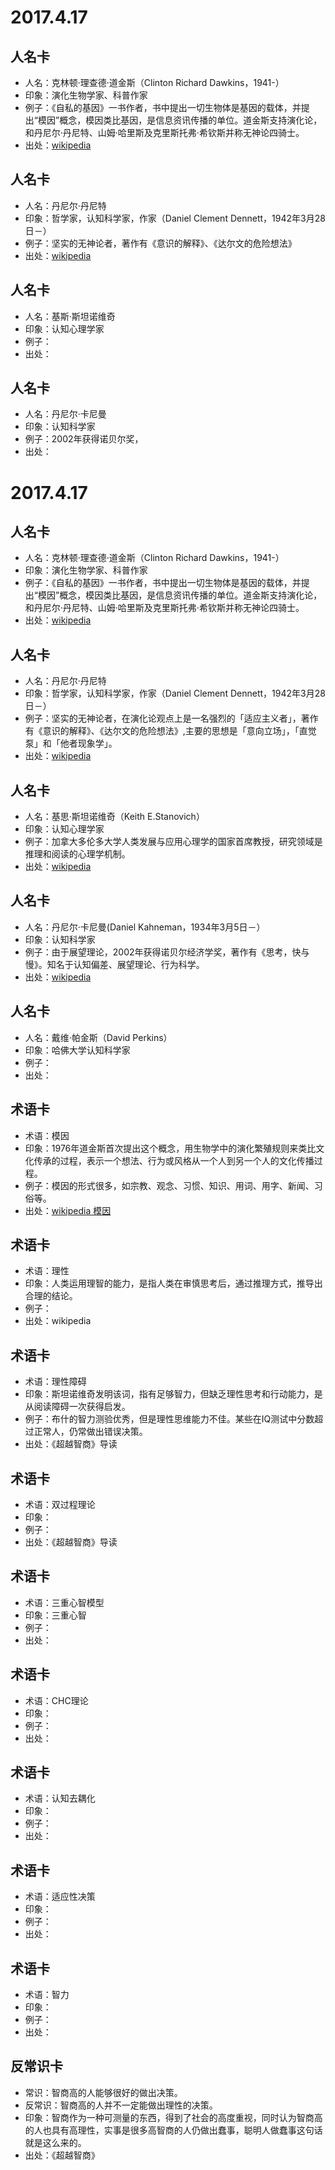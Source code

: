 # 2017.4.17
## 人名卡
- 人名：克林顿·理查德·道金斯（Clinton Richard Dawkins，1941-）
- 印象：演化生物学家、科普作家
- 例子：《自私的基因》一书作者，书中提出一切生物体是基因的载体，并提出“模因”概念，模因类比基因，是信息资讯传播的单位。道金斯支持演化论，和丹尼尔·丹尼特、山姆·哈里斯及克里斯托弗·希钦斯并称无神论四骑士。
- 出处：[wikipedia](https://zh.wikipedia.org/wiki/%E7%90%86%E6%9F%A5%E5%BE%B7%C2%B7%E9%81%93%E9%87%91%E6%96%AF "wikipedia")
## 人名卡
- 人名：丹尼尔·丹尼特
- 印象：哲学家，认知科学家，作家（Daniel Clement Dennett，1942年3月28日－） 
- 例子：坚实的无神论者，著作有《意识的解释》、《达尔文的危险想法》
- 出处：[wikipedia ](https://zh.wikipedia.org/wiki/%E4%B8%B9%E5%B0%BC%E7%88%BE%C2%B7%E4%B8%B9%E5%B0%BC%E7%89%B9#.E9.87.8D.E8.A6.81.E8.91.97.E4.BD.9C)
## 人名卡
- 人名：基斯·斯坦诺维奇
- 印象：认知心理学家
- 例子：
- 出处：
## 人名卡
- 人名：丹尼尔·卡尼曼
- 印象：认知科学家
- 例子：2002年获得诺贝尔奖，
- 出处：
# 2017.4.17
## 人名卡
- 人名：克林顿·理查德·道金斯（Clinton Richard Dawkins，1941-）
- 印象：演化生物学家、科普作家
- 例子：《自私的基因》一书作者，书中提出一切生物体是基因的载体，并提出“模因”概念，模因类比基因，是信息资讯传播的单位。道金斯支持演化论，和丹尼尔·丹尼特、山姆·哈里斯及克里斯托弗·希钦斯并称无神论四骑士。
- 出处：[wikipedia](https://zh.wikipedia.org/wiki/%E7%90%86%E6%9F%A5%E5%BE%B7%C2%B7%E9%81%93%E9%87%91%E6%96%AF "wikipedia")
## 人名卡
- 人名：丹尼尔·丹尼特
- 印象：哲学家，认知科学家，作家（Daniel Clement Dennett，1942年3月28日－） 
- 例子：坚实的无神论者，在演化论观点上是一名强烈的「适应主义者」，著作有《意识的解释》、《达尔文的危险想法》,主要的思想是「意向立场」，「直觉泵」和「他者现象学」。
- 出处：[wikipedia ](https://zh.wikipedia.org/wiki/%E4%B8%B9%E5%B0%BC%E7%88%BE%C2%B7%E4%B8%B9%E5%B0%BC%E7%89%B9#.E9.87.8D.E8.A6.81.E8.91.97.E4.BD.9C)
## 人名卡
- 人名：基思·斯坦诺维奇（Keith E.Stanovich）
- 印象：认知心理学家
- 例子：加拿大多伦多大学人类发展与应用心理学的国家首席教授，研究领域是推理和阅读的心理学机制。
- 出处：[wikipedia](https://en.wikipedia.org/wiki/Keith_Stanovich)
## 人名卡
- 人名：丹尼尔·卡尼曼(Daniel Kahneman，1934年3月5日－）
- 印象：认知科学家
- 例子：由于展望理论，2002年获得诺贝尔经济学奖，著作有《思考，快与慢》。知名于认知偏差、展望理论、行为科学。
- 出处：[wikipedia](https://zh.wikipedia.org/wiki/%E4%B8%B9%E5%B0%BC%E5%B0%94%C2%B7%E5%8D%A1%E5%86%85%E6%9B%BC)
## 人名卡
- 人名：戴维·帕金斯（David Perkins）
- 印象：哈佛大学认知科学家
- 例子：
- 出处：
## 术语卡
- 术语：模因
- 印象：1976年道金斯首次提出这个概念，用生物学中的演化繁殖规则来类比文化传承的过程，表示一个想法、行为或风格从一个人到另一个人的文化传播过程。
- 例子：模因的形式很多，如宗教、观念、习惯、知识、用词、用字、新闻、习俗等。
- 出处：[wikipedia 模因](https://zh.wikipedia.org/wiki/%E6%A8%A1%E5%9B%A0)



## 术语卡
- 术语：理性
- 印象：人类运用理智的能力，是指人类在审慎思考后，通过推理方式，推导出合理的结论。
- 例子：
- 出处：wikipedia
## 术语卡
- 术语：理性障碍
- 印象：斯坦诺维奇发明该词，指有足够智力，但缺乏理性思考和行动能力，是从阅读障碍一次获得启发。
- 例子：布什的智力测验优秀，但是理性思维能力不佳。某些在IQ测试中分数超过正常人，仍常做出错误决策。
- 出处：《超越智商》导读
## 术语卡
- 术语：双过程理论
- 印象：
- 例子：
- 出处：《超越智商》导读

## 术语卡
- 术语：三重心智模型
- 印象：三重心智
- 例子：
- 出处：

## 术语卡
- 术语：CHC理论
- 印象：
- 例子：
- 出处：
## 术语卡
- 术语：认知去耦化
- 印象：
- 例子：
- 出处：

## 术语卡
- 术语：适应性决策
- 印象：
- 例子：
- 出处：

## 术语卡
- 术语：智力
- 印象：
- 例子：
- 出处：
## 反常识卡
- 常识：智商高的人能够很好的做出决策。
- 反常识：智商高的人并不一定能做出理性的决策。
- 印象：智商作为一种可测量的东西，得到了社会的高度重视，同时认为智商高的人也具有高理性，实事是很多高智商的人仍做出蠢事，聪明人做蠢事这句话就是这么来的。
- 出处：《超越智商》
